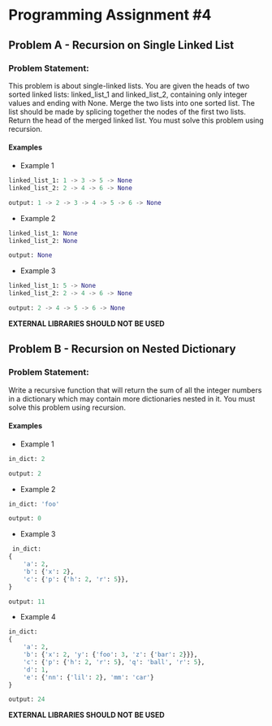 <h1> Programming Assignment #4 </h1> 

## Problem A - Recursion on Single Linked List

### Problem Statement:
This problem is about single-linked lists. You are given the heads of two sorted linked lists:  linked_list_1 and linked_list_2, containing only integer values and ending with None. Merge the two lists into one sorted list. The list should be made by splicing together the nodes of the first two lists. Return the head of the merged linked list. You must solve this problem using recursion.

#### Examples

* Example 1
```python
linked_list_1: 1 -> 3 -> 5 -> None
linked_list_2: 2 -> 4 -> 6 -> None
```
```python
output: 1 -> 2 -> 3 -> 4 -> 5 -> 6 -> None
```
* Example 2
```python
linked_list_1: None
linked_list_2: None
```
```python
output: None
```
* Example 3
```python
linked_list_1: 5 -> None
linked_list_2: 2 -> 4 -> 6 -> None
```
```python
output: 2 -> 4 -> 5 -> 6 -> None
```
**EXTERNAL LIBRARIES SHOULD NOT BE USED**

## Problem B - Recursion on Nested Dictionary

### Problem Statement:

Write a recursive function that will return the sum of all the integer numbers in a dictionary which may contain more dictionaries nested in it. You must solve this problem using recursion.

#### Examples
* Example 1
```python
in_dict: 2
```
```python
output: 2
```
* Example 2
```python
in_dict: 'foo'
```
```python
output: 0
```
* Example 3
```python
 in_dict:
{
    'a': 2,
    'b': {'x': 2},
    'c': {'p': {'h': 2, 'r': 5}},
}
```
```python
output: 11
```
* Example 4
```python
in_dict: 
{
    'a': 2,
    'b': {'x': 2, 'y': {'foo': 3, 'z': {'bar': 2}}},
    'c': {'p': {'h': 2, 'r': 5}, 'q': 'ball', 'r': 5},
    'd': 1,
    'e': {'nn': {'lil': 2}, 'mm': 'car'}
}
```
```python
output: 24
```
**EXTERNAL LIBRARIES SHOULD NOT BE USED**

